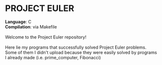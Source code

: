 # PROJECT EULER
<b>Language</b>: C<br>
<b>Compilation</b>: via Makefile<br>
<br>
Welcome to the Project Euler repository!<br>
<br>
Here lie my programs that successfully solved Project Euler problems.<br>
Some of them I didn't upload because they were easily solved by programs I already made (i.e. prime_computer, Fibonacci)